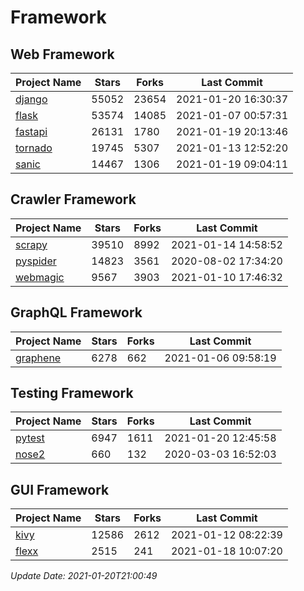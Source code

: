 # Framework

## Web Framework
| Project Name | Stars | Forks | Last Commit |
| ------------ | ----- | ----- | ----------- |
| [django](https://github.com/django/django) | 55052 | 23654 | 2021-01-20 16:30:37 |
| [flask](https://github.com/pallets/flask) | 53574 | 14085 | 2021-01-07 00:57:31 |
| [fastapi](https://github.com/tiangolo/fastapi) | 26131 | 1780 | 2021-01-19 20:13:46 |
| [tornado](https://github.com/tornadoweb/tornado) | 19745 | 5307 | 2021-01-13 12:52:20 |
| [sanic](https://github.com/sanic-org/sanic) | 14467 | 1306 | 2021-01-19 09:04:11 |

## Crawler Framework
| Project Name | Stars | Forks | Last Commit |
| ------------ | ----- | ----- | ----------- |
| [scrapy](https://github.com/scrapy/scrapy) | 39510 | 8992 | 2021-01-14 14:58:52 |
| [pyspider](https://github.com/binux/pyspider) | 14823 | 3561 | 2020-08-02 17:34:20 |
| [webmagic](https://github.com/code4craft/webmagic) | 9567 | 3903 | 2021-01-10 17:46:32 |

## GraphQL Framework
| Project Name | Stars | Forks | Last Commit |
| ------------ | ----- | ----- | ----------- |
| [graphene](https://github.com/graphql-python/graphene) | 6278 | 662 | 2021-01-06 09:58:19 |

## Testing Framework
| Project Name | Stars | Forks | Last Commit |
| ------------ | ----- | ----- | ----------- |
| [pytest](https://github.com/pytest-dev/pytest) | 6947 | 1611 | 2021-01-20 12:45:58 |
| [nose2](https://github.com/nose-devs/nose2) | 660 | 132 | 2020-03-03 16:52:03 |

## GUI Framework
| Project Name | Stars | Forks | Last Commit |
| ------------ | ----- | ----- | ----------- |
| [kivy](https://github.com/kivy/kivy) | 12586 | 2612 | 2021-01-12 08:22:39 |
| [flexx](https://github.com/flexxui/flexx) | 2515 | 241 | 2021-01-18 10:07:20 |

*Update Date: 2021-01-20T21:00:49*